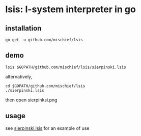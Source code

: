 lsis: l-system interpreter in go
================================

installation
------------

    go get -u github.com/mischief/lsis

demo
----

    lsis $GOPATH/github.com/mischief/lsis/sierpinski.lsis

alternatively,

    cd $GOPATH/github.com/mischief/lsis
    ./sierpinski.lsis

then open sierpinksi.png

usage
-----

see [sierpinski.lsis](sierpinski.lsis) for an example of use

